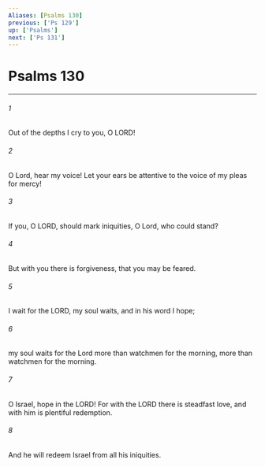 ```yaml
---
Aliases: [Psalms 130]
previous: ['Ps 129']
up: ['Psalms']
next: ['Ps 131']
---
```

# Psalms 130

***

 

###### 1 
Out of the depths I cry to you, O LORD! 
 
 

###### 2 
O Lord, hear my voice! 
 Let your ears be attentive 
 to the voice of my pleas for mercy!
 
 

###### 3 
If you, O LORD, should mark iniquities, 
 O Lord, who could stand? 
 
 

###### 4 
But with you there is forgiveness, 
 that you may be feared.
 
 

###### 5 
I wait for the LORD, my soul waits, 
 and in his word I hope; 
 
 

###### 6 
my soul waits for the Lord 
 more than watchmen for the morning, 
 more than watchmen for the morning.
 
 

###### 7 
O Israel, hope in the LORD! 
 For with the LORD there is steadfast love, 
 and with him is plentiful redemption. 
 
 

###### 8 
And he will redeem Israel 
 from all his iniquities.
 
